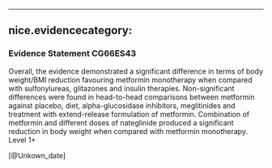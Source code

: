 
---
nice.evidencecategory: 
---

### Evidence Statement CG66ES43
Overall, the evidence demonstrated a significant difference in terms of body weight/BMI
reduction favouring metformin monotherapy when compared with sulfonylureas, glitazones
and insulin therapies. Non-significant differences were found in head-to-head comparisons
between metformin against placebo, diet, alpha-glucosidase inhibitors, meglitinides and
treatment with extend-release formulation of metformin. Combination of metformin and
different doses of nateglinide produced a significant reduction in body weight when compared
with metformin monotherapy. Level 1+

[@Unkown_date]

